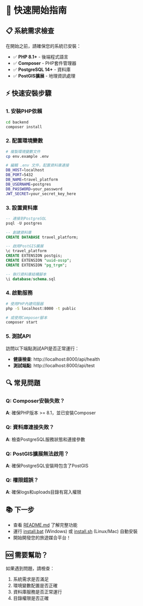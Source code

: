 # 🚀 快速開始指南

## 📋 系統需求檢查

在開始之前，請確保您的系統已安裝：

- ✅ **PHP 8.1+** - 後端程式語言
- ✅ **Composer** - PHP套件管理器
- ✅ **PostgreSQL 14+** - 資料庫
- ✅ **PostGIS擴展** - 地理資訊處理

## ⚡ 快速安裝步驟

### 1. 安裝PHP依賴
```bash
cd backend
composer install
```

### 2. 配置環境變數
```bash
# 複製環境變數文件
cp env.example .env

# 編輯 .env 文件，配置資料庫連接
DB_HOST=localhost
DB_PORT=5432
DB_NAME=travel_platform
DB_USERNAME=postgres
DB_PASSWORD=your_password
JWT_SECRET=your_secret_key_here
```

### 3. 設置資料庫
```sql
-- 連接到PostgreSQL
psql -U postgres

-- 創建資料庫
CREATE DATABASE travel_platform;

-- 啟用PostGIS擴展
\c travel_platform
CREATE EXTENSION postgis;
CREATE EXTENSION "uuid-ossp";
CREATE EXTENSION "pg_trgm";

-- 執行資料庫結構腳本
\i database/schema.sql
```

### 4. 啟動服務
```bash
# 使用PHP內建伺服器
php -S localhost:8000 -t public

# 或使用Composer腳本
composer start
```

### 5. 測試API
訪問以下端點測試API是否正常運行：

- **健康檢查**: http://localhost:8000/api/health
- **測試端點**: http://localhost:8000/api/test

## 🔍 常見問題

### Q: Composer安裝失敗？
**A**: 確保PHP版本 >= 8.1，並已安裝Composer

### Q: 資料庫連接失敗？
**A**: 檢查PostgreSQL服務狀態和連接參數

### Q: PostGIS擴展無法啟用？
**A**: 確保PostgreSQL安裝時包含了PostGIS

### Q: 權限錯誤？
**A**: 確保logs和uploads目錄有寫入權限

## 📚 下一步

- 查看 [README.md](README.md) 了解完整功能
- 運行 [install.bat](install.bat) (Windows) 或 [install.sh](install.sh) (Linux/Mac) 自動安裝
- 開始開發您的旅遊媒合平台！

## 🆘 需要幫助？

如果遇到問題，請檢查：
1. 系統需求是否滿足
2. 環境變數配置是否正確
3. 資料庫服務是否正常運行
4. 目錄權限是否正確
